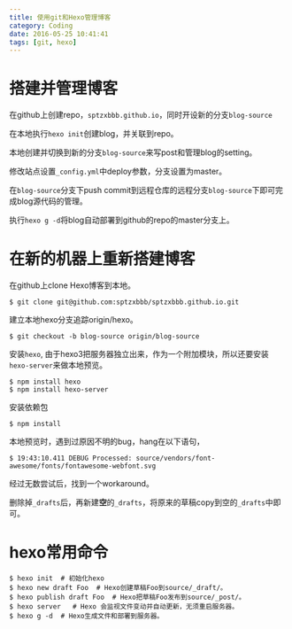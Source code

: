 ```yaml
---
title: 使用git和Hexo管理博客
category: Coding 
date: 2016-05-25 10:41:41
tags: [git, hexo]
---
```


# 搭建并管理博客

在github上创建repo，`sptzxbbb.github.io`，同时开设新的分支`blog-source`

在本地执行`hexo init`创建blog，并关联到repo。

本地创建并切换到新的分支`blog-source`来写post和管理blog的setting。

修改站点设置`_config.yml`中deploy参数，分支设置为master。

在`blog-source`分支下push commit到远程仓库的远程分支`blog-source`下即可完成blog源代码的管理。

执行`hexo g -d`将blog自动部署到github的repo的master分支上。

<!--more-->
    

# 在新的机器上重新搭建博客

在github上clone Hexo博客到本地。

```
$ git clone git@github.com:sptzxbbb/sptzxbbb.github.io.git
```

建立本地hexo分支追踪origin/hexo。

```
$ git checkout -b blog-source origin/blog-source
```

安装`hexo`, 由于hexo3把服务器独立出来，作为一个附加模块，所以还要安装`hexo-server`来做本地预览。

```
$ npm install hexo
$ npm install hexo-server
```

安装依赖包
```
$ npm install 
```

本地预览时，遇到过原因不明的bug，hang在以下语句，

```
$ 19:43:10.411 DEBUG Processed: source/vendors/font-awesome/fonts/fontawesome-webfont.svg
```

经过无数尝试后，找到一个workaround。

删除掉`_drafts`后，再新建**空**的`_drafts`，将原来的草稿copy到空的`_drafts`中即可。

# hexo常用命令

```
$ hexo init  # 初始化hexo
$ hexo new draft Foo  # Hexo创建草稿Foo到source/_draft/。
$ hexo publish draft Foo  # Hexo把草稿Foo发布到source/_post/。
$ hexo server   # Hexo 会监视文件变动并自动更新，无须重启服务器。
$ hexo g -d  # Hexo生成文件和部署到服务器。
```

